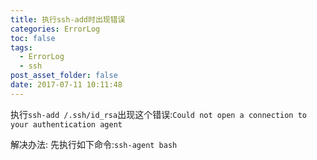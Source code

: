 ```yaml
---
title: 执行ssh-add时出现错误
categories: ErrorLog
toc: false
tags:
  - ErrorLog
  - ssh
post_asset_folder: false
date: 2017-07-11 10:11:48
---
```


执行` ssh-add /.ssh/id_rsa `出现这个错误:`Could not open a connection to your authentication agent`

<!--more-->

解决办法:
先执行如下命令:`ssh-agent bash`